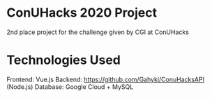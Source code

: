 # ConUHacks 2020 Project
2nd place project for the challenge given by CGI at ConUHacks

# Technologies Used
Frontend: Vue.js
Backend: https://github.com/Gahyki/ConuHacksAPI (Node.js)
Database: Google Cloud + MySQL
